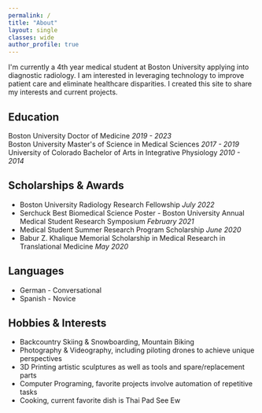 ```yaml
---
permalink: /
title: "About"
layout: single
classes: wide
author_profile: true
---
```

I'm currently a 4th year medical student at Boston University applying into diagnostic radiology. I am interested in leveraging technology to improve patient care and eliminate healthcare disparities. I created this site to share my interests and current projects.

## Education
Boston University Doctor of Medicine _2019 - 2023_  
Boston University Master's of Science in Medical Sciences _2017 - 2019_    
University of Colorado Bachelor of Arts in Integrative Physiology _2010 - 2014_  

## Scholarships & Awards
* Boston University Radiology Research Fellowship _July 2022_  
* Serchuck Best Biomedical Science Poster - Boston University Annual Medical Student Research Symposium _February 2021_  
* Medical Student Summer Research Program Scholarship _June 2020_  
* Babur Z. Khalique Memorial Scholarship in Medical Research in Translational Medicine _May 2020_  

## Languages
* German - Conversational
* Spanish - Novice

## Hobbies & Interests
* Backcountry Skiing & Snowboarding, Mountain Biking
* Photography & Videography, including piloting drones to achieve unique perspectives
* 3D Printing artistic sculptures as well as tools and spare/replacement parts
* Computer Programing, favorite projects involve automation of repetitive tasks
* Cooking, current favorite dish is Thai Pad See Ew
